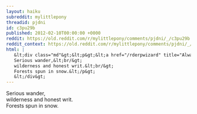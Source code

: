 ```yaml
---
layout: haiku
subreddit: mylittlepony
threadid: pjdni
id: c3pu29b
published: 2012-02-10T00:00:00 +0000
reddit: https://old.reddit.com/r/mylittlepony/comments/pjdni/_/c3pu29b
reddit_context: https://old.reddit.com/r/mylittlepony/comments/pjdni/_/c3pu29b?context=3
html: |
   &lt;div class="md"&gt;&lt;p&gt;&lt;a href="/rderpwizard" title="Always Relevant / Memories Of Shattered Time / Paper Bag Princess"&gt;&lt;/a&gt;
   Serious wander,&lt;br/&gt;
   wilderness and honest writ.&lt;br/&gt;
   Forests spun in snow.&lt;/p&gt;
   &lt;/div&gt;
---
```


[](/rderpwizard "Always Relevant / Memories Of Shattered Time / Paper Bag Princess")
Serious wander,  
wilderness and honest writ.  
Forests spun in snow.